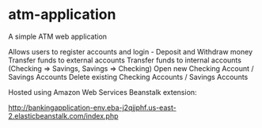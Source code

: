 # atm-application
A simple ATM web application

Allows users to register accounts and login - 
Deposit and Withdraw money
Transfer funds to external accounts
Transfer funds to internal accounts (Checking => Savings, Savings => Checking)
Open new Checking Account / Savings Accounts
Delete existing Checking Accounts / Savings Accounts

Hosted using Amazon Web Services Beanstalk extension:

http://bankingapplication-env.eba-j2qjjphf.us-east-2.elasticbeanstalk.com/index.php
